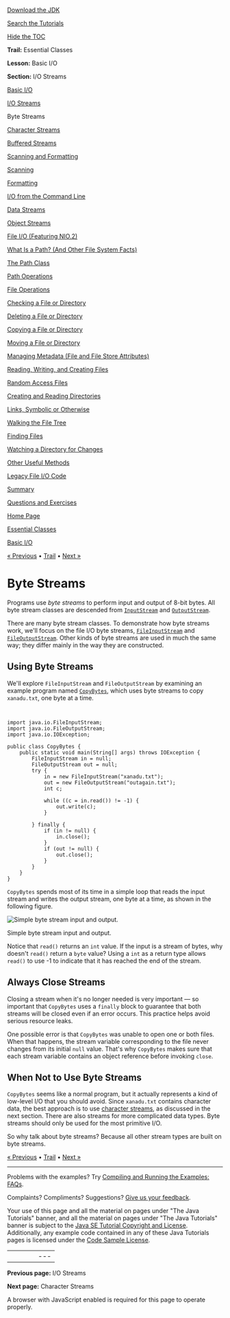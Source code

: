 [Download
the JDK](http://java.sun.com/javase/6/download.jsp)
  
[Search the
Tutorials](../../search.html)
  
[Hide the TOC](javascript:toggleLeft())

**Trail:** Essential Classes
  
**Lesson:** Basic I/O
  
**Section:** I/O Streams

[Basic I/O](index.html)

[I/O Streams](streams.html)

Byte Streams

[Character Streams](charstreams.html)

[Buffered Streams](buffers.html)

[Scanning and Formatting](scanfor.html)

[Scanning](scanning.html)

[Formatting](formatting.html)

[I/O from the Command Line](cl.html)

[Data Streams](datastreams.html)

[Object Streams](objectstreams.html)

[File I/O (Featuring NIO.2)](fileio.html)

[What Is a Path? (And Other File System Facts)](path.html)

[The Path Class](pathClass.html)

[Path Operations](pathOps.html)

[File Operations](fileOps.html)

[Checking a File or Directory](check.html)

[Deleting a File or Directory](delete.html)

[Copying a File or Directory](copy.html)

[Moving a File or Directory](move.html)

[Managing Metadata (File and File Store Attributes)](fileAttr.html)

[Reading, Writing, and Creating Files](file.html)

[Random Access Files](rafs.html)

[Creating and Reading Directories](dirs.html)

[Links, Symbolic or Otherwise](links.html)

[Walking the File Tree](walk.html)

[Finding Files](find.html)

[Watching a Directory for Changes](notification.html)

[Other Useful Methods](misc.html)

[Legacy File I/O Code](legacy.html)

[Summary](summary.html)

[Questions and Exercises](QandE/questions.html)

[Home Page](../../index.html)
>
[Essential Classes](../index.html)
>
[Basic I/O](index.html)

[« Previous](streams.html) • [Trail](../TOC.html) • [Next »](charstreams.html)

# Byte Streams

Programs use *byte streams* to perform input and output of
8-bit bytes. All byte stream classes are descended from
[`InputStream`](http://download.oracle.com/javase/7/docs/api/java/io/InputStream.html) and
[`OutputStream`](http://download.oracle.com/javase/7/docs/api/java/io/OutputStream.html).

There are many byte stream classes. To demonstrate how byte streams
work, we'll focus on the file I/O byte streams,
[`FileInputStream`](http://download.oracle.com/javase/7/docs/api/java/io/FileInputStream.html) and
[`FileOutputStream`](http://download.oracle.com/javase/7/docs/api/java/io/FileOutputStream.html). Other kinds of byte streams are
used in much the same way; they differ mainly in the way they are
constructed.

## Using Byte Streams

We'll explore `FileInputStream` and
`FileOutputStream` by examining an example program named
[`CopyBytes`](examples/CopyBytes.java), which uses byte streams to copy `xanadu.txt`, one byte at
a time.

```


import java.io.FileInputStream;
import java.io.FileOutputStream;
import java.io.IOException;

public class CopyBytes {
    public static void main(String[] args) throws IOException {
        FileInputStream in = null;
        FileOutputStream out = null;
        try {
            in = new FileInputStream("xanadu.txt");
            out = new FileOutputStream("outagain.txt");
            int c;

            while ((c = in.read()) != -1) {
                out.write(c);
            }

        } finally {
            if (in != null) {
                in.close();
            }
            if (out != null) {
                out.close();
            }
        }
    }
}

```

`CopyBytes` spends most of its time in a simple loop that
reads the input stream and writes the output stream, one byte at a
time, as shown in
the following figure.

![Simple byte stream input and output.](../../figures/essential/byteStream.png)

Simple byte stream input and output.

Notice that `read()` returns an `int` value. If
the input is a stream of bytes, why doesn't `read()` return
a `byte` value? Using a `int` as a return type
allows `read()` to use -1 to indicate that it has reached the
end of the stream.

## Always Close Streams

Closing a stream when it's no longer needed is very important —
so important that `CopyBytes` uses a
`finally` block to guarantee that both streams will be
closed even if an error occurs. This practice helps avoid serious
resource leaks.

One possible error is that `CopyBytes` was unable to open
one or both files. When that happens, the stream variable
corresponding to the file never changes from its initial
`null` value. That's why `CopyBytes` makes sure
that each stream variable contains an object reference before invoking
`close`.

## When Not to Use Byte Streams

`CopyBytes` seems like a normal program, but it actually
represents a kind of low-level I/O that you should avoid. Since
`xanadu.txt` contains character data, the best approach is
to use [character streams](charstreams.html), as discussed
in the next section. There are
also streams for more complicated data types. Byte streams should only
be used for the most primitive I/O.

So why talk about byte streams? Because all other stream types are
built on byte streams.

[« Previous](streams.html)
•
[Trail](../TOC.html)
•
[Next »](charstreams.html)

---

Problems with the examples? Try [Compiling and Running
the Examples: FAQs](../../information/run-examples.html).
  
Complaints? Compliments? Suggestions? [Give
us your feedback](http://download.oracle.com/javase/feedback.html).

Your use of this page and all the material on pages under "The Java Tutorials" banner,
and all the material on pages under "The Java Tutorials" banner is subject to the [Java SE Tutorial Copyright
and License](../../information/license.html).
Additionally, any example code contained in any of these Java
Tutorials pages is licensed under the
[Code
Sample License](http://developers.sun.com/license/berkeley_license.html).

|  |  |  |  |  |
| --- | --- | --- | --- | --- |
| |  |  | | --- | --- | | duke image | Oracle logo | | [About Oracle](http://www.oracle.com/us/corporate/index.html) | [Oracle Technology Network](http://www.oracle.com/technology/index.html) | [Terms of Service](https://www.samplecode.oracle.com/servlets/CompulsoryClickThrough?type=TermsOfService) | Copyright © 1995, 2011 Oracle and/or its affiliates. All rights reserved. |

**Previous page:** I/O Streams
  
**Next page:** Character Streams




A browser with JavaScript enabled is required for this page to operate properly.
